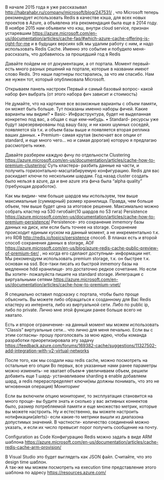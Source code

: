 В начале 2015 года я уже рассказывал http://habrahabr.ru/company/microsoft/blog/247531/ , что Microsoft теперь рекомендует использовать Redis в качестве кэша, для всех новых проектов в Azure, а объявлена эта рекомендация была еще в 2014 году. 
В ноябре 2015 нам объявили что кэш, внутри cloud service, признан устаревшим https://azure.microsoft.com/en-us/documentation/articles/cache-faq/#which-azure-cache-offering-is-right-for-me и в будущих версиях sdk мы удалим работу с ним, и надо использовать Redis Cache. Именно это событие и побудило меня- рассказать, что добавилось за прошедший год в Redis

Давайте пойдем не от документации, а от портала.
Момент первый- есть много разных решений на портале, которые в названии имеют слово Redis. Это наши партнеры постарались, за что им спасибо. Нам же нужен тот, который опубликовала Microsoft.
 
Открываем панель настроек
Первый и самый базовый вопрос- какой набор фич выбрать (от этого набора фич зависит и стоимость)
 
Не думайте, что на картинке все возможные варианты с объем памяти, он может быть больше. Тут показаны именно наборы фичей.
Какие варианты мы видим? 
•	Basic- Инфраструктура, будет не выделанная конкретно под вас, а общая с еще кем-нибудь.
•	Standard- ресурсы уже будут зарезервированы под вашу базу, и ни каких шумных соседей, появляется sla т.к. и объем базы выше и появляется вторая реплика ваших данных.
•	Premium- самая крутая (включает все опции от standard, и еще много чего… но и самая дорогая) которую я предлагаю рассмотреть ниже.

Давайте разберем каждую фичу по отдельности
Clustering https://azure.microsoft.com/en-us/documentation/articles/cache-how-to-premium-clustering/ 
Суть кластера- разбить данные на части, и получить горизонтально-масштабируемую конфигурацию. Redis для вас раскидает ключи по нескольким шардам. Год назад cluster создать было нельзя в azure, да и вне azure эта фича была “alpha quality” (требующая доработок). 
 
Как мы видим- чем больше шардов мы используем, тем выше максимальные (суммарный) размер хранилища. Правда, чем больше объем, тем выше будет цена за итоговое решение. Максимально можно собрать кластер на 530 гигобайт(10 шардов по 53 гига)
Persistence https://azure.microsoft.com/en-us/documentation/articles/cache-how-to-premium-persistence/ 
Persistence- это сохранение inmemory базы данных на диск, или если быть точнее на storage. Сохранение происходит единым куском на данный момент, а не инкрементально т.к. это RDB http://redis.io/topics/persistence способ. В планах есть и второй способ сохранения данных в storage, AOF https://azure.microsoft.com/en-us/blog/azure-redis-cache-public-preview-of-premium-tier/ , но когда его сделают доступным- информации нет.
 Мы рекомендуем использовать premium storage, т.к. он быстрее т.к. основан на ssd. Все-таки писать из быстрой inmemory базы на медленное hdd хранилище- это достаточно редкое сочетание. Но если Вы хотите- пожалуйста пишите на standard storage.
Интеграция с виртуальными сетями https://azure.microsoft.com/en-us/documentation/articles/cache-how-to-premium-vnet/ 

 

Я специально оставил подсказку с портала, чтобы было проще объяснить. Вы можете либо обращаться к созданному для Вас Redis кластеру из интернета, либо из виртуальной сети. Либо по public ip, либо по private. Лично мне этой функции ранее больше всего не хватало.
 
Есть и второе ограничение- на данный момент мы можем использовать “Classis” виртуальные сети… что лично для меня печально. Если вы с этим согласны- прошу проголосвать за мою идею, чтобы команда разработки приоретизировала эту задачу https://feedback.azure.com/forums/169382-cache/suggestions/11327502-add-integration-with-v2-virtual-networks 

После того, как мы создали наш redis cache, можно посмотреть на остальные его опции
Во первых, все указанные нами ранее параметры можно изменить- не хватает объем=> увеличиваем объем, решили добавить еще 1 шард- устанавливаем sharding в enable добавляем шард, а redis перераспределяет ключи(мы должны понимать, что это не мгновенная операция)
Мониторинг
 
Если вы включили опцию мониторинг, то эксплуатация становится на много проще- вы будите знать и сколько у вас активных коннектов было, размер потребляемой памяти и еще множество метрик, которые вы можете настроить.
Ну и естественно, вы можете настроить нотификации(alerts)- если какие-то метрики вышли из диапазона допустимых значений. В частности- количество соединений можно указать, и если их число превысит порог получить сообщение на почту.
 

Configuration as Code
Конфигурацию Redis можно задать в виде ARM шаблона https://azure.microsoft.com/en-us/documentation/articles/cache-redis-cache-arm-provision/ 

В Visual Studio это будет выглядеть как JSON файл. Считайте, что это design time шаблон.  
А так-же мы можем посмотреть на execution time представление этого шаблона по адресу https://resources.azure.com/  
